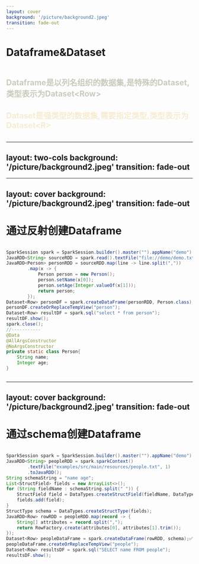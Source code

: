 ```yaml
---
layout: cover
background: '/picture/background2.jpeg'
transition: fade-out
---
```


# Dataframe&Dataset

<div style="display: flex;justify-content: center;align-items: center">
<v-clicks>

## <font color=#c7ccbd>Dataframe是以列名组织的数据集,是特殊的Dataset,类型表示为Dataset\<Row\></font>

## <font color=#f6ecd2>Dataset是强类型的数据集,需要指定类型,类型表示为Dataset\<R\></font>

</v-clicks>
</div>



---
layout: two-cols
background: '/picture/background2.jpeg'
transition: fade-out
---


<template v-slot:default>
<v-clicks>

## 以字符串指定列名

<div  style="margin-top: 10px ;padding-top: 10px;padding-left: 0;padding-right: 10px">

```shell
df.select("name").show()

df.groupBy("age").count().show()

```
</div>
</v-clicks>
</template>

<template v-slot:right>
<v-clicks>

## 以属性引用的方式,可参与计算

<div  style="margin-top: 10px ;padding-top: 10px;padding-right: 10px;padding-left: 0">

```shell
df.select($"name", $"age" + 1).show()

df.filter($"age" > 21).show()
```
</div>
</v-clicks>
</template>


---
layout: cover
background: '/picture/background2.jpeg'
transition: fade-out
---

# 通过反射创建Dataframe

<div style="display: flex;justify-content: center;align-items: center">

```java
SparkSession spark = SparkSession.builder().master("").appName("demo").getOrCreate();
JavaRDD<String> sourceRDD = spark.read().textFile("file://demo/demo.txt").javaRDD();
JavaRDD<Person> personRDD = sourceRDD.map(line -> line.split(","))
        .map(x -> {
            Person person = new Person();
            person.setName(x[0]);
            person.setAge(Integer.valueOf(x[1]));
            return person;
        });
Dataset<Row> personDF = spark.createDataFrame(personRDD, Person.class);✅
personDF.createOrReplaceTempView("person");
Dataset<Row> resultDF = spark.sql("select * from person");
resultDF.show();
spark.close();
//-----------
@Data
@AllArgsConstructor
@NoArgsConstructor
private static class Person{
    String name;
    Integer age;
}
```

</div>



---
layout: cover
background: '/picture/background2.jpeg'
transition: fade-out
---

# 通过schema创建Dataframe

<div style="display: flex;justify-content: center;align-items: center">

```java
SparkSession spark = SparkSession.builder().master("").appName("demo").getOrCreate();
JavaRDD<String> peopleRDD = spark.sparkContext()
        .textFile("examples/src/main/resources/people.txt", 1)
        .toJavaRDD();
String schemaString = "name age";
List<StructField> fields = new ArrayList<>();
for (String fieldName : schemaString.split(" ")) {
    StructField field = DataTypes.createStructField(fieldName, DataTypes.StringType, true);
    fields.add(field);
}
StructType schema = DataTypes.createStructType(fields);
JavaRDD<Row> rowRDD = peopleRDD.map(record -> {
    String[] attributes = record.split(",");
    return RowFactory.create(attributes[0], attributes[1].trim());
});
Dataset<Row> peopleDataFrame = spark.createDataFrame(rowRDD, schema);✅
peopleDataFrame.createOrReplaceTempView("people");
Dataset<Row> resultsDF = spark.sql("SELECT name FROM people");
resultsDF.show();
```
</div>
